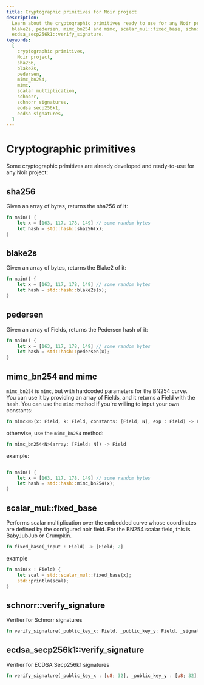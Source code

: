 ```yaml
---
title: Cryptographic primitives for Noir project
description:
  Learn about the cryptographic primitives ready to use for any Noir project, including sha256,
  blake2s, pedersen, mimc_bn254 and mimc, scalar_mul::fixed_base, schnorr::verify_signature, and
  ecdsa_secp256k1::verify_signature.
keywords:
  [
    cryptographic primitives,
    Noir project,
    sha256,
    blake2s,
    pedersen,
    mimc_bn254,
    mimc,
    scalar multiplication,
    schnorr,
    schnorr signatures,
    ecdsa secp256k1,
    ecdsa signatures,
  ]
---
```


# Cryptographic primitives

Some cryptographic primitives are already developed and ready-to-use for any Noir project:

## sha256

Given an array of bytes, returns the sha256 of it:

```rust
fn main() {
    let x = [163, 117, 178, 149] // some random bytes
    let hash = std::hash::sha256(x);
}
```

## blake2s

Given an array of bytes, returns the Blake2 of it:

```rust
fn main() {
    let x = [163, 117, 178, 149] // some random bytes
    let hash = std::hash::blake2s(x);
}
```

## pedersen

Given an array of Fields, returns the Pedersen hash of it:

```rust
fn main() {
    let x = [163, 117, 178, 149] // some random bytes
    let hash = std::hash::pedersen(x);
}
```

## mimc_bn254 and mimc

`mimc_bn254` is `mimc`, but with hardcoded parameters for the BN254 curve. You can use it by
providing an array of Fields, and it returns a Field with the hash. You can use the `mimc` method if
you're willing to input your own constants:

```rust
fn mimc<N>(x: Field, k: Field, constants: [Field; N], exp : Field) -> Field
```

otherwise, use the `mimc_bn254` method:

```rust
fn mimc_bn254<N>(array: [Field; N]) -> Field
```

example:

```rust

fn main() {
    let x = [163, 117, 178, 149] // some random bytes
    let hash = std::hash::mimc_bn254(x);
}
```

## scalar_mul::fixed_base

Performs scalar multiplication over the embedded curve whose coordinates are defined by the
configured noir field. For the BN254 scalar field, this is BabyJubJub or Grumpkin.

```rust
fn fixed_base(_input : Field) -> [Field; 2]
```

example

```rust
fn main(x : Field) {
    let scal = std::scalar_mul::fixed_base(x);
    std::println(scal);
}
```

## schnorr::verify_signature

Verifier for Schnorr signatures

```rust
fn verify_signature(_public_key_x: Field, _public_key_y: Field, _signature: [u8; 64], _message: [u8]) -> Field
```

## ecdsa_secp256k1::verify_signature

Verifier for ECDSA Secp256k1 signatures

```rust
fn verify_signature(_public_key_x : [u8; 32], _public_key_y : [u8; 32], _signature: [u8; 64], _message: [u8]) -> Field
```
